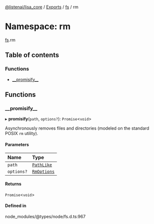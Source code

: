 [@listenai/lisa_core](../README.md) / [Exports](../modules.md) / [fs](fs.md) / rm

# Namespace: rm

[fs](fs.md).rm

## Table of contents

### Functions

- [\_\_promisify\_\_](fs.rm.md#__promisify__)

## Functions

### \_\_promisify\_\_

▸ **__promisify__**(`path`, `options?`): `Promise`<`void`\>

Asynchronously removes files and directories (modeled on the standard POSIX `rm` utility).

#### Parameters

| Name | Type |
| :------ | :------ |
| `path` | [`PathLike`](fs.md#pathlike) |
| `options?` | [`RmOptions`](../interfaces/fs.rmoptions.md) |

#### Returns

`Promise`<`void`\>

#### Defined in

node_modules/@types/node/fs.d.ts:967
